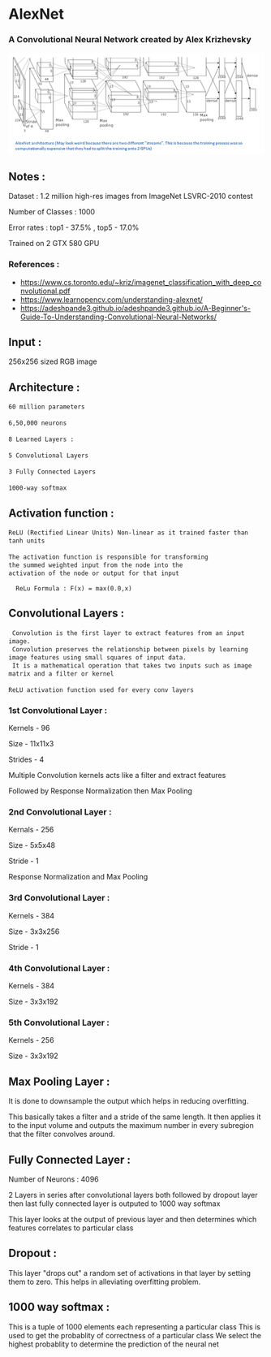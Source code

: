 # AlexNet 
### A Convolutional Neural Network created by Alex Krizhevsky


![Architecture Diagram](https://raw.githubusercontent.com/Garvit-k/alexnet/master/architechture.png)

## Notes :
 
  Dataset : 1.2 million high-res images from ImageNet LSVRC-2010 contest
  
  Number of Classes : 1000
  
  Error rates : top1 - 37.5% , top5 - 17.0%
  
  Trained on 2 GTX 580 GPU
  
 ### References :  

 - https://www.cs.toronto.edu/~kriz/imagenet_classification_with_deep_convolutional.pdf
 - https://www.learnopencv.com/understanding-alexnet/
 - https://adeshpande3.github.io/adeshpande3.github.io/A-Beginner's-Guide-To-Understanding-Convolutional-Neural-Networks/

  ## Input :
  256x256 sized RGB image


  ## Architecture :
    60 million parameters
    
    6,50,000 neurons
    
    8 Learned Layers : 
    
    5 Convolutional Layers
    
    3 Fully Connected Layers
    
    1000-way softmax
  
  ## Activation function :
    ReLU (Rectified Linear Units) Non-linear as it trained faster than tanh units
  
    The activation function is responsible for transforming
    the summed weighted input from the node into the 
    activation of the node or output for that input
  ```
    ReLu Formula : F(x) = max(0.0,x)    
 ```
 
## Convolutional Layers :  

     Convolution is the first layer to extract features from an input image.
     Convolution preserves the relationship between pixels by learning image features using small squares of input data.
     It is a mathematical operation that takes two inputs such as image matrix and a filter or kernel

    ReLU activation function used for every conv layers
  
  
 ### 1st Convolutional Layer :
  Kernels - 96 
  
  Size - 11x11x3
  
  Strides - 4
  
  Multiple Convolution kernels acts like a filter and extract features

  Followed by Response Normalization then Max Pooling

 ### 2nd Convolutional Layer :
  Kernals - 256
  
  Size - 5x5x48
  
  Stride - 1
  
  Response Normalization and Max Pooling
  
 ### 3rd Convolutional Layer :
  Kernels - 384
  
  Size - 3x3x256
  
  Stride - 1
  
 ### 4th Convolutional Layer :
 Kernels - 384
  
 Size - 3x3x192

 ### 5th Convolutional Layer :
 Kernels - 256
 
 Size - 3x3x192


## Max Pooling Layer :
 It is done to downsample the output which helps in reducing overfitting.
 
 This basically takes a filter and a stride of the same length. It then applies it to the 
 input volume and outputs the maximum number in every subregion that the filter convolves around.


## Fully  Connected Layer :
 Number of Neurons : 4096

 2 Layers in series after convolutional layers both followed by dropout layer
 then last fully connected layer is outputed to 1000 way softmax 
 
 This layer looks at the output of previous layer and 
 then determines which features correlates to particular class
 
## Dropout :
 This layer "drops out" a random set of activations in that layer by setting them to zero.
 This helps in alleviating overfitting problem.

## 1000 way softmax :
 This is a tuple of 1000 elements each representing a particular class
 This is used to get the probablity of correctness of a particular class
 We select the highest probablity to determine the prediction of the neural net


